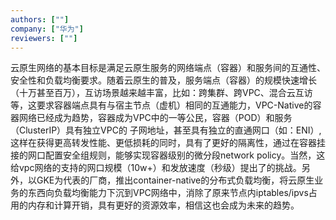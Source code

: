 ```yaml
---
authors: [""]
company: ["华为"]
reviewers: [""]
---
```


云原生网络的基本目标是满足云原生服务的网络端点（容器）和服务间的互通性、安全性和负载均衡要求。随着云原生的普及，服务端点（容器）的规模快速增长（十万甚至百万），互访场景越来越丰富，比如：跨集群、跨VPC、混合云互访等，这要求容器端点具有与宿主节点（虚机）相同的互通能力，VPC-Native的容器网络已经成为趋势，容器成为VPC中的一等公民，容器（POD）和服务（ClusterIP）具有独立VPC的 子网地址，甚至具有独立的直通网口（如：ENI）,这样在获得更高转发性能、更低损耗的同时，具有了更好的隔离性，通过在容器挂接的网口配置安全组规则，能够实现容器级别的微分段network policy。当然，这给vpc网络的支持的网口规模（10w+）和发放速度（秒级）提出了的挑战。另外，以GKE为代表的厂商，推出container-native的分布式负载均衡，将云原生业务的东西向负载均衡能力下沉到VPC网络中，消除了原来节点内iptables/ipvs占用的内存和计算开销，具有更好的资源效率，相信这也会成为未来的趋势。